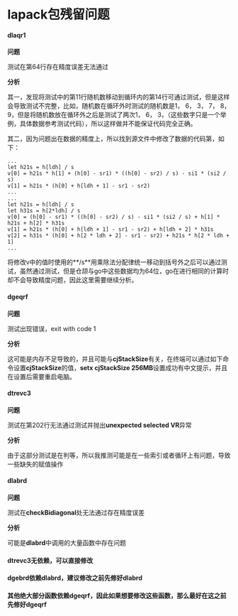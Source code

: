 # lapack包残留问题

#### dlaqr1

**问题**

测试在第64行存在精度误差无法通过

**分析**

其一，发现将测试中的第11行随机数移动到循环内的第14行可通过测试，但是这样会导致测试不完整，比如，随机数在循环外时测试的随机数是1， 6， 3， 7， 8， 9，但是将随机数放在循环外之后是测试了两次1， 6， 3，（这些数字只是一个举例，具体数据参考测试代码），所以这样做并不能保证代码完全正确。

其二，因为问题出在数据的精度上，所以找到源文件中修改了数据的代码第，如下：

```cangjie
...
let h21s = h[ldh] / s
v[0] = h21s * h[1] + (h[0] - sr1) * ((h[0] - sr2) / s) - si1 * (si2 / s)
v[1] = h21s * (h[0] + h[ldh + 1] - sr1 - sr2)
...
...
let h21s = h[ldh] / s
let h31s = h[2*ldh] / s
v[0] = (h[0] - sr1) * ((h[0] - sr2) / s) - si1 * (si2 / s) + h[1] * h21s + h[2] * h31s
v[1] = h21s * (h[0] + h[ldh + 1] - sr1 - sr2) + h[ldh + 2] * h31s
v[2] = h31s * (h[0] + h[2 * ldh + 2] - sr1 - sr2) + h21s * h[2 * ldh + 1]
...
```

将修改v中的值时使用的**/s**用乘除法分配律统一移动到括号外之后可以通过测试，虽然通过测试，但是仓颉与go中这些数据均为64位，go在进行相同的计算时却不会导致精度问题，因此这里需要继续分析。

#### dgeqrf

**问题**

测试出现错误，exit with code 1

**分析**

这可能是内存不足导致的，并且可能与**cjStackSize**有关，在终端可以通过如下命令设置**cjStackSize**的值，**setx cjStackSize 256MB**设置成功有中文提示，并且在设置后需要重启电脑。

#### dtrevc3

**问题**

测试在第202行无法通过测试并抛出**unexpected selected VR**异常

**分析**

由于这部分测试是在判等，所以我推测可能是在一些索引或者循环上有问题，导致一些缺失的赋值操作

#### dlabrd

**问题**

测试在**checkBidiagonal**处无法通过存在精度误差

**分析**

可能是**dlabrd**中调用的大量函数中存在问题



#### dtrevc3无依赖，可以直接修改

#### dgebrd依赖dlabrd，建议修改之前先修好dlabrd

#### 其他绝大部分函数依赖dgeqrf，因此如果想要修改这些函数，那么最好在这之前先修好dgeqrf

